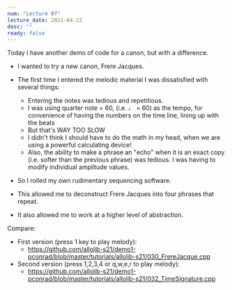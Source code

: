 ```yaml
---
num: "Lecture 07"
lecture_date: 2021-04-22
desc: ""
ready: false
---
```



Today I have another demo of code for a canon, but with a difference.

* I wanted to try a new canon, Frere Jacques.
* The first time I entered the melodic material I was dissatisfied with several things:
  - Entering the notes was tedious and repetitious.
  - I was using quarter note = 60, (i.e. ♩ = 60) as the tempo, for convenience of having the numbers on the time line, lining up with the beats
  - But that's WAY TOO SLOW
  - I didn't think I should have to do the math in my head, when we are using a powerful calculating device!
  - Also, the ability to make a phrase an "echo" when it is an exact copy (i.e. softer than the previous phrase) was tedious.  I was having to
    modify individual amplitude values.
  
* So I rolled my own rudimentary sequencing software.
* This allowed me to deconstruct Frere Jacques into four phrases that repeat.
* It also allowed me to work at a higher level of abstraction.

Compare:
* First version (press 1 key to play melody): 
  - <https://github.com/allolib-s21/demo1-pconrad/blob/master/tutorials/allolib-s21/030_FrereJacque.cpp>
* Second version (press 1,2,3,4 or q,w,e,r to play melody):
  - <https://github.com/allolib-s21/demo1-pconrad/blob/master/tutorials/allolib-s21/032_TimeSignature.cpp>
